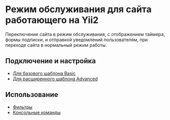 Режим обслуживания для сайта работающего на Yii2
================================================

Переключение сайта в режим обслуживания, с отображением таймера, формы подписки, и отправкой уведомлений пользователям,
при переходе сайта в нормальный режим работы.

Подключение и настройка
-----------------------
* [Для базового шаблона Basic](basic/README.md)
* [Для расширенного шаблона Advanced](advanced/README.md)

Использование
-------------
* [Фильтры](common/filters.md)
* [Консольные команды](common/console-commands.md)